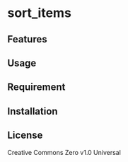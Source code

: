 sort_items
==

## Features

## Usage

## Requirement

## Installation

## License
Creative Commons Zero v1.0 Universal
